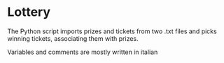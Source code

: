 # Lottery


The Python script imports prizes and tickets from two .txt files and picks winning tickets, associating them with prizes.

Variables and comments are mostly written in italian
